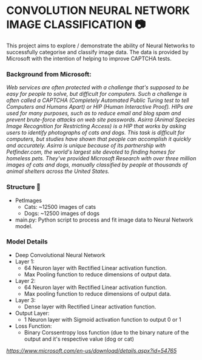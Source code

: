 # CONVOLUTION NEURAL NETWORK IMAGE CLASSIFICATION 📷

This project aims to explore / demonstrate the ability of Neural Networks to successfully categorise and classify image data. The data is provided by Microsoft with the intention of helping to improve CAPTCHA tests.

### Background from Microsoft: ###

_Web services are often protected with a challenge that's supposed to be easy for people to solve, but difficult for computers. Such a challenge is often called a CAPTCHA (Completely Automated Public Turing test to tell Computers and Humans Apart) or HIP (Human Interactive Proof). HIPs are used for many purposes, such as to reduce email and blog spam and prevent brute-force attacks on web site passwords. Asirra (Animal Species Image Recognition for Restricting Access) is a HIP that works by asking users to identify photographs of cats and dogs. This task is difficult for computers, but studies have shown that people can accomplish it quickly and accurately. Asirra is unique because of its partnership with Petfinder.com, the world's largest site devoted to finding homes for homeless pets. They've provided Microsoft Research with over three million images of cats and dogs, manually classified by people at thousands of animal shelters across the United States._

### Structure 📂
- PetImages
  - Cats: ~12500 images of cats
  - Dogs: ~12500 images of dogs
- main.py: Python script to process and fit image data to Neural Network model.

### Model Details
- Deep Convolutional Neural Network
- Layer 1:
  - 64 Neuron layer with Rectified Linear activation function.
  - Max Pooling function to reduce dimensions of output data.
- Layer 2:
  - 64 Neuron layer with Rectified Linear activation function.
  - Max pooling function to reduce dimensions of output data.
- Layer 3:
  - Dense layer with Rectified Linear activation function.
- Output Layer:
  - 1 Neuron layer with Sigmoid activation function to output 0 or 1
- Loss Function:
  - Binary Corssentropy loss function (due to the binary nature of the output and it's respective value (dog or cat)

_https://www.microsoft.com/en-us/download/details.aspx?id=54765_
